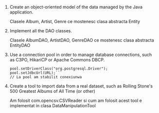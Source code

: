 1. Create an object-oriented model of the data managed by the Java application.

    Clasele Album, Artist, Genre ce mostenesc clasa abstracta Entity

2. Implement all the DAO classes.

   Clasele AlbumDAO, ArtistDAO, GenreDAO ce mostenesc clasa abstracta EntityDAO

3. Use a connection pool in order to manage database connections, such as C3PO, HikariCP or Apache Commons DBCP.

      ```pool = new ComboPooledDataSource();
      pool.setDriverClass("org.postgresql.Driver");
      pool.setJdbcUrl(URL);```
      // La pool am stabilit conexiunwa

4. Create a tool to import data from a real dataset, such as Rolling Stone's 500 Greatest Albums of All Time (or other)

   Am folosit com.opencsv.CSVReader si cum am folosit acest tool e implementat in clasa DataManipulationTool